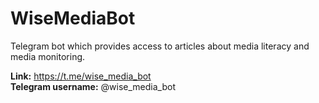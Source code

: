 # WiseMediaBot
Telegram bot which provides access to articles about media literacy and media monitoring.

__Link:__ https://t.me/wise_media_bot  
__Telegram username:__ @wise_media_bot

